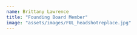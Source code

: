 ```yaml
---
name: Brittany Lawrence
title: "Founding Board Member"
image: "assets/images/FUL_headshotreplace.jpg"
---
```

